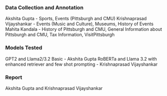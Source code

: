 ### Data Collection and Annotation
Akshita Gupta - Sports, Events (Pittsburgh and CMU)
Krishnaprasad Vijayshankar - Events (Music and Culture), Museums, History of Events
Mahita Kandala - History of Pittsburgh and CMU, General Information about Pittsburgh and CMU, Tax Information, VisitPittsburgh

### Models Tested
GPT2 and Llama2/3.2 Basic - Akshita Gupta
RoBERTa and Llama 3.2 with enhanced retriever and few shot prompting - Krishnaprasad Vijayshankar

### Report
Akshita Gupta and Krishnaprasad Vijayshankar

